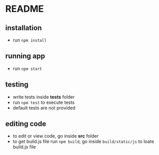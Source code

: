 # README

## installation

* run `npm install`

## running app

* run `npm start`

## testing

* write tests inside **tests** folder
* run `npm test` to execute tests
* default tests are not provided

## editing code

* to edit or view code, go inside **src** folder
* to get build.js file run `npm build`, go inside `build/static/js` to loate build.js file
